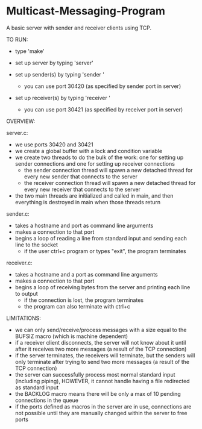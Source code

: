 # Multicast-Messaging-Program
A basic server with sender and receiver clients using TCP.

TO RUN:

- type 'make'
- set up server by typing 'server'

- set up sender(s) by typing 'sender <hostname> <port>'
    - you can use port 30420 (as specified by sender port in server)

- set up receiver(s) by typing 'receiver <hostname> <port>'
    - you can use port 30421 (as specified by receiver port in server)

OVERVIEW:

server.c:
- we use ports 30420 and 30421
- we create a global buffer with a lock and condition variable
- we create two threads to do the bulk of the work: one for setting up 
sender connections and one for setting up receiver connections
    - the sender connection thread will spawn a new detached thread for every new sender that connects to the server
    - the receiver connection thread will spawn a new detached thread for every new receiver that connects to the server
- the two main threads are initialized and called in main, and then everything 
is destroyed in main when those threads return

sender.c:
- takes a hostname and port as command line arguments
- makes a connection to that port
- begins a loop of reading a line from standard input and sending each line 
to the socket
    - if the user ctrl+c program or types "exit", the program terminates

receiver.c: 
- takes a hostname and a port as command line arguments
- makes a connection to that port
- begins a loop of receiving bytes from the server and printing each line to 
output
    - if the connection is lost, the program terminates
    - the program can also terminate with ctrl+c

LIMITATIONS:

- we can only send/receive/process messages with a size equal to the BUFSIZ 
macro (which is machine dependent)
- if a receiver client disconnects, the server will not know about it until 
after it receives two more messages (a result of the TCP connection)
- if the server terminates, the receivers will terminate, but the senders 
will only terminate after trying to send two more messages (a result of the 
TCP connection)
- the server can successfully process most normal standard input (including 
piping), HOWEVER, it cannot handle having a file redirected as standard input
- the BACKLOG macro means there will be only a max of 10 pending connections 
in the queue
- if the ports defined as macros in the server are in use, connections are not 
possible until they are manually changed within the server to free ports